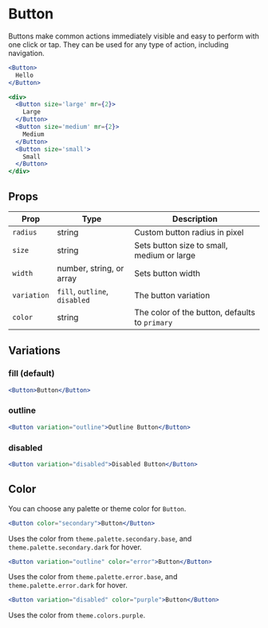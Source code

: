 # Button

Buttons make common actions immediately visible and easy to perform with one click or tap. They can be used for any type of action, including navigation.

```.jsx
<Button>
  Hello
</Button>
```

```.jsx
<div>
  <Button size='large' mr={2}>
    Large
  </Button>
  <Button size='medium' mr={2}>
    Medium
  </Button>
  <Button size='small'>
    Small
  </Button>
</div>
```

## Props

| Prop        | Type                          | Description                                    |
| ----------- | ----------------------------- | ---------------------------------------------- |
| `radius`    | string                        | Custom button radius in pixel                  |
| `size`      | string                        | Sets button size to small, medium or large     |
| `width`     | number, string, or array      | Sets button width                              |
| `variation` | `fill`, `outline`, `disabled` | The button variation                           |
| `color`     | string                        | The color of the button, defaults to `primary` |

## Variations

### fill (default)

```.jsx
<Button>Button</Button>
```

### outline

```.jsx
<Button variation="outline">Outline Button</Button>
```

### disabled

```.jsx
<Button variation="disabled">Disabled Button</Button>
```

## Color

You can choose any palette or theme color for `Button`.

```.jsx
<Button color="secondary">Button</Button>
```

Uses the color from `theme.palette.secondary.base`, and `theme.palette.secondary.dark` for hover.

```.jsx
<Button variation="outline" color="error">Button</Button>
```

Uses the color from `theme.palette.error.base`, and `theme.palette.error.dark` for hover.

```.jsx
<Button variation="disabled" color="purple">Button</Button>
```

Uses the color from `theme.colors.purple`.
